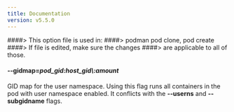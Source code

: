 ```yaml
---
title: Documentation
version: v5.5.0
---
```


####> This option file is used in:
####>   podman pod clone, pod create
####> If file is edited, make sure the changes
####> are applicable to all of those.
#### **--gidmap**=*pod_gid\:host_gid\\:amount*

GID map for the user namespace. Using this flag runs all containers in the pod with user namespace enabled.
It conflicts with the **--userns** and **--subgidname** flags.
